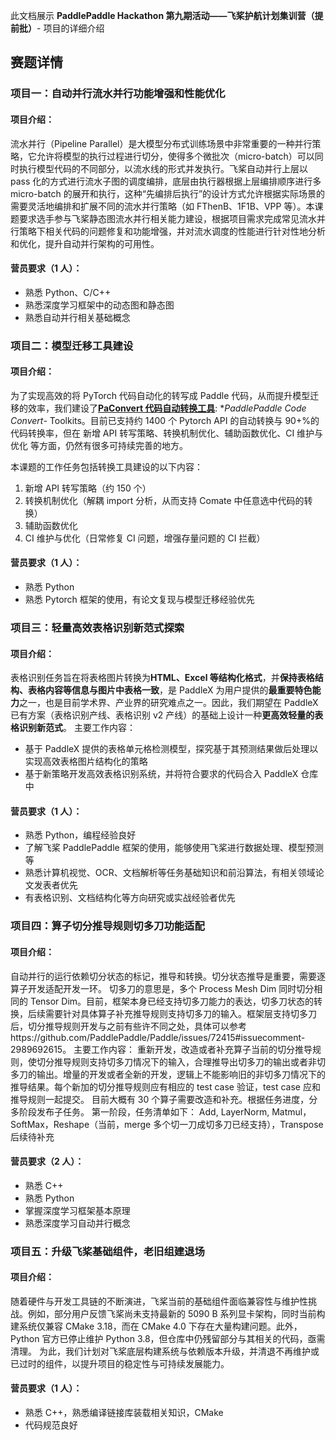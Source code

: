 此文档展示 **PaddlePaddle Hackathon 第九期活动——飞桨护航计划集训营（提前批）**- 项目的详细介绍

## 赛题详情

### 项目一：自动并行流水并行功能增强和性能优化

#### 项目介绍：

流水并行（Pipeline Parallel）是大模型分布式训练场景中非常重要的一种并行策略，它允许将模型的执行过程进行切分，使得多个微批次（micro-batch）可以同时执行模型代码的不同部分，以流水线的形式并发执行。飞桨自动并行上层以 pass 化的方式进行流水子图的调度编排，底层由执行器根据上层编排顺序进行多 micro-batch 的展开和执行，这种“先编排后执行”的设计方式允许根据实际场景的需要灵活地编排和扩展不同的流水并行策略（如 FThenB、1F1B、VPP 等）。本课题要求选手参与飞桨静态图流水并行相关能力建设，根据项目需求完成常见流水并行策略下相关代码的问题修复和功能增强，并对流水调度的性能进行针对性地分析和优化，提升自动并行架构的可用性。

#### 营员要求（1 人）：

- 熟悉 Python、C/C++
- 熟悉深度学习框架中的动态图和静态图
- 熟悉自动并行相关基础概念

### 项目二：模型迁移工具建设

#### 项目介绍：

为了实现高效的将 PyTorch 代码自动化的转写成 Paddle 代码，从而提升模型迁移的效率，我们建设了[**PaConvert 代码自动转换工具**](https://github.com/PaddlePaddle/PaConvert): \*_PaddlePaddle Code Convert_- Toolkits。目前已支持约 1400 个 Pytorch API 的自动转换与 90+%的代码转换率，但在 新增 API 转写策略、转换机制优化、辅助函数优化、CI 维护与优化 等方面，仍然有很多可持续完善的地方。

本课题的工作任务包括转换工具建设的以下内容：

1. 新增 API 转写策略（约 150 个）
2. 转换机制优化（解耦 import 分析，从而支持 Comate 中任意选中代码的转换）
3. 辅助函数优化
4. CI 维护与优化（日常修复 CI 问题，增强存量问题的 CI 拦截）

#### 营员要求（1 人）：

- 熟悉 Python
- 熟悉 Pytorch 框架的使用，有论文复现与模型迁移经验优先

### 项目三：轻量高效表格识别新范式探索

#### 项目介绍：

表格识别任务旨在将表格图片转换为**HTML、Excel 等结构化格式**，并**保持表格结构、表格内容等信息与图片中表格一致**，是 PaddleX 为用户提供的**最重要特色能力**之一，也是目前学术界、产业界的研究难点之一。因此，我们期望在 PaddleX 已有方案（表格识别产线、表格识别 v2 产线）的基础上设计一种**更高效轻量的表格识别新范式**。
主要工作内容：

- 基于 PaddleX 提供的表格单元格检测模型，探究基于其预测结果做后处理以实现高效表格图片结构化的策略
- 基于新策略开发高效表格识别系统，并将符合要求的代码合入 PaddleX 仓库中

#### 营员要求（1 人）：

- 熟悉 Python，编程经验良好
- 了解飞桨 PaddlePaddle 框架的使用，能够使用飞桨进行数据处理、模型预测等
- 熟悉计算机视觉、OCR、文档解析等任务基础知识和前沿算法，有相关领域论文发表者优先
- 有表格识别、文档结构化等方向研究或实战经验者优先

### 项目四：算子切分推导规则切多刀功能适配

#### 项目介绍：

自动并行的运行依赖切分状态的标记，推导和转换。切分状态推导是重要，需要逐算子开发适配开发一环。
切多刀的意思是，多个 Process Mesh Dim 同时切分相同的 Tensor Dim。目前，框架本身已经支持切多刀能力的表达，切多刀状态的转换，后续需要针对具体算子补充推导规则支持切多刀的输入。框架层支持切多刀后，切分推导规则开发与之前有些许不同之处，具体可以参考https://github.com/PaddlePaddle/Paddle/issues/72415#issuecomment-2989692615。
主要工作内容：
重新开发，改造或者补充算子当前的切分推导规则，使切分推导规则支持切多刀情况下的输入，合理推导出切多刀的输出或者非切多刀的输出。增量的开发或者全新的开发，逻辑上不能影响旧的非切多刀情况下的推导结果。每个新加的切分推导规则应有相应的 test case 验证，test case 应和推导规则一起提交。
目前大概有 30 个算子需要改造和补充。根据任务进度，分多阶段发布子任务。
第一阶段，任务清单如下：
Add, LayerNorm, Matmul，SoftMax，Reshape（当前，merge 多个切一刀成切多刀已经支持），Transpose
后续待补充

#### 营员要求（2 人）：

- 熟悉 C++
- 熟悉 Python
- 掌握深度学习框架基本原理
- 熟悉深度学习自动并行概念

### 项目五：升级飞桨基础组件，老旧组建退场

#### 项目介绍：

随着硬件与开发工具链的不断演进，飞桨当前的基础组件面临兼容性与维护性挑战。例如，部分用户反馈飞桨尚未支持最新的 5090 B 系列显卡架构，同时当前构建系统仅兼容 CMake 3.18，而在 CMake 4.0 下存在大量构建问题。此外，Python 官方已停止维护 Python 3.8，但仓库中仍残留部分与其相关的代码，亟需清理。
为此，我们计划对飞桨底层构建系统与依赖版本升级，并清退不再维护或已过时的组件，以提升项目的稳定性与可持续发展能力。

#### 营员要求（1 人）：

- 熟悉 C++，熟悉编译链接库装载相关知识，CMake
- 代码规范良好
